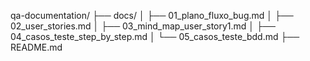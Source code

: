 qa-documentation/
├── docs/
│   ├── 01_plano_fluxo_bug.md
│   ├── 02_user_stories.md
│   ├── 03_mind_map_user_story1.md
│   ├── 04_casos_teste_step_by_step.md
│   └── 05_casos_teste_bdd.md
├── README.md
